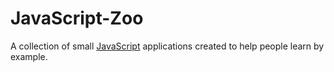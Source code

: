 # JavaScript-Zoo
A collection of small [JavaScript](https://www.javascript.com/) applications created to help people learn by example.
